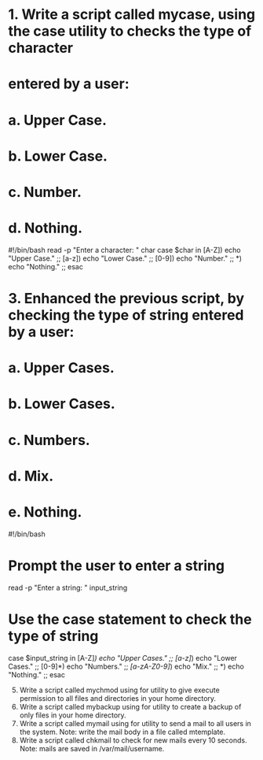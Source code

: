 # 1. Write a script called mycase, using the case utility to checks the type of character

# entered by a user:
# a. Upper Case.
# b. Lower Case.
# c. Number.
# d. Nothing.

#!/bin/bash
read -p "Enter a character: " char
case $char in
    [A-Z])
        echo "Upper Case."
        ;;
    [a-z])
        echo "Lower Case."
        ;;
    [0-9])
        echo "Number."
        ;;
    *)
        echo "Nothing."
        ;;
esac

# 3. Enhanced the previous script, by checking the type of string entered by a user:
# a. Upper Cases.
# b. Lower Cases.
# c. Numbers.
# d. Mix.
# e. Nothing.
#!/bin/bash

# Prompt the user to enter a string
read -p "Enter a string: " input_string

# Use the case statement to check the type of string
case $input_string in
    [A-Z]*)
        echo "Upper Cases."
        ;;
    [a-z]*)
        echo "Lower Cases."
        ;;
    [0-9]*)
        echo "Numbers."
        ;;
    *[a-zA-Z0-9]*)
        echo "Mix."
        ;;
    *)
        echo "Nothing."
        ;;
esac

5. Write a script called mychmod using for utility to give execute permission to all files and
directories in your home directory.
6. Write a script called mybackup using for utility to create a backup of only files in your
home directory.
7. Write a script called mymail using for utility to send a mail to all users in the system.
Note: write the mail body in a file called mtemplate.
8. Write a script called chkmail to check for new mails every 10 seconds. Note: mails are
saved in /var/mail/username.
